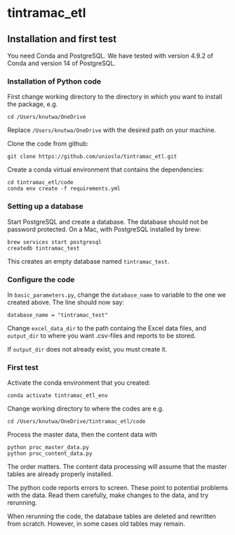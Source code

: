 # tintramac_etl

## Installation and first test

You need Conda and PostgreSQL. We have tested with version 4.9.2 of Conda and version 14 of PostgreSQL.

### Installation of Python code

First change working directory to the directory in which you want to install the package, e.g.
```
cd /Users/knutwa/OneDrive
```
Replace `/Users/knutwa/OneDrive` with the desired path on your machine. 

Clone the code from github:
```
git clone https://github.com/unioslo/tintramac_etl.git
```
Create a conda virtual environment that contains the dependencies:
```
cd tintramac_etl/code
conda env create -f requirements.yml
```

### Setting up a database

Start PostgreSQL and create a database. The database should not be password protected. On a Mac, with PostgreSQL installed by brew:
```
brew services start postgresql
createdb tintramac_test
```
This creates an empty database named `tintramac_test`. 


### Configure the code

In `basic_parameters.py`, change the `database_name` to variable to the one we created above. The line should now say:
```
database_name = "tintramac_test"
```
Change `excel_data_dir` to the path containg the Excel data files, and `output_dir` to where you want .csv-files and reports to be stored. 

If `output_dir` does not already exist, you must create it.

### First test

Activate the conda environment that you created:
```
conda activate tintramac_etl_env
```
Change working directory to where the codes are e.g.
```
cd /Users/knutwa/OneDrive/tintramac_etl/code
```

Process the master data, then the content data with
```
python proc_master_data.py
python proc_content_data.py
```
The order matters. The content data processing will assume that the master tables are already properly installed.

The python code reports errors to screen. These point to potential problems with the data. Read them carefully, make changes to the data, and try rerunning.

When rerunning the code, the database tables are deleted and rewritten from scratch. However, in some cases old tables may remain.
